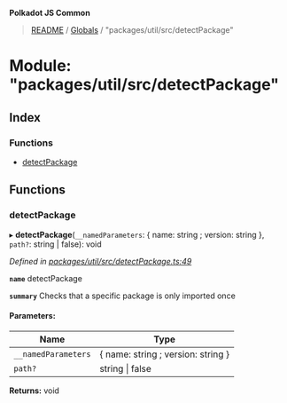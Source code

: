 **Polkadot JS Common**

> [README](../README.md) / [Globals](../globals.md) / "packages/util/src/detectPackage"

# Module: "packages/util/src/detectPackage"

## Index

### Functions

* [detectPackage](_packages_util_src_detectpackage_.md#detectpackage)

## Functions

### detectPackage

▸ **detectPackage**(`__namedParameters`: { name: string ; version: string  }, `path?`: string \| false): void

*Defined in [packages/util/src/detectPackage.ts:49](https://github.com/polkadot-js/common/blob/975103fd/packages/util/src/detectPackage.ts#L49)*

**`name`** detectPackage

**`summary`** Checks that a specific package is only imported once

#### Parameters:

Name | Type |
------ | ------ |
`__namedParameters` | { name: string ; version: string  } |
`path?` | string \| false |

**Returns:** void
